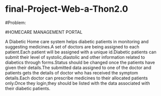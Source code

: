 # final-Project-Web-a-Thon2.0
#Problem:

#HOMECARE MANAGEMENT PORTAL

A Diabetic Home care system helps diabetic patients in monitoring and suggesting medicines.A set of doctors are being assigned to each patient.Each patient will be assigned with a unique id.Diabetic patients can submit their level of systolic,diastolic and other information related to diabetics through forms.Status should be changed once the patients have given their details.The submitted data assigned to one of the doctor and patients gets the details of doctor who has received the symptom details.Each doctor can prescribe medicines to their allocated patients only.Once they login,they should be listed with the data associated with their diabetic patients. 
